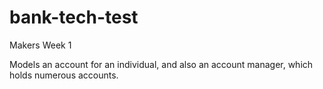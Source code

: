 # bank-tech-test
Makers Week 1

Models an account for an individual, and also an account manager, which holds numerous accounts.
